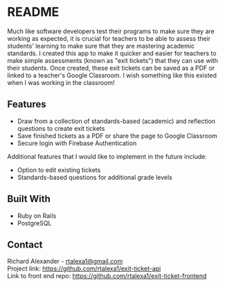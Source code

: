 # README

Much like software developers test their programs to make sure
they are working as expected, it is crucial for teachers to be
able to assess their students' learning to make sure that they are
mastering academic standards. I created this app to make it
quicker and easier for teachers to make simple assessments (known
as "exit tickets") that they can use with their students. Once
created, these exit tickets can be saved as a PDF or linked to a
teacher's Google Classroom. I wish something like this existed
when I was working in the classroom!

## Features
- Draw from a collection of standards-based (academic) and reflection questions to create exit tickets
- Save finished tickets as a PDF or share the page to Google Classroom
- Secure login with Firebase Authentication

Additional features that I would like to implement in the future include:
- Option to edit existing tickets
- Standards-based questions for additional grade levels

## Built With
- Ruby on Rails
- PostgreSQL

## Contact
Richard Alexander - rtalexa1@gmail.com  
Project link: https://github.com/rtalexa1/exit-ticket-api  
Link to front end repo: https://github.com/rtalexa1/exit-ticket-frontend
